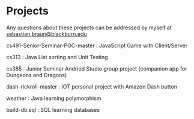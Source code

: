 # Projects
Any questions about these projects can be addressed by myself at sebastian.braun@blackburn.edu

cs491-Senior-Seminar-POC-master : JavaScript Game with Client/Server

cs313 : Java List sorting and Unit Testing

cs385 : Junior Seminar Andriod Studio group project (companion app for Dungeons and Dragons)

dash-rickroll-master : IOT personal project with Amazon Dash button

weather : Java learning polymorphism

build-db.sql : SQL learning databases
